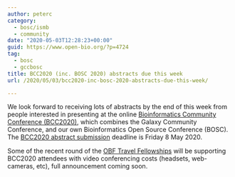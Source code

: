 ```yaml
---
author: peterc
category:
  - bosc/ismb
  - community
date: "2020-05-03T12:28:23+00:00"
guid: https://www.open-bio.org/?p=4724
tag:
  - bosc
  - gccbosc
title: BCC2020 (inc. BOSC 2020) abstracts due this week
url: /2020/05/03/bcc2020-inc-bosc-2020-abstracts-due-this-week/

---
```

We look forward to receiving lots of abstracts by the end of this week from people interested in presenting at the online [Bioinformatics Community Conference (BCC2020)](https://bcc2020.github.io/), which combines the Galaxy Community Conference, and our own Bioinformatics Open Source Conference (BOSC). The [BCC2020 abstract submission](https://bcc2020.github.io/submit/) deadline is Friday 8 May 2020.

Some of the recent round of the [OBF Travel Fellowships](/travel-awards/) will be supporting BCC2020 attendees with video conferencing costs (headsets, web-cameras, etc), full announcement coming soon.
